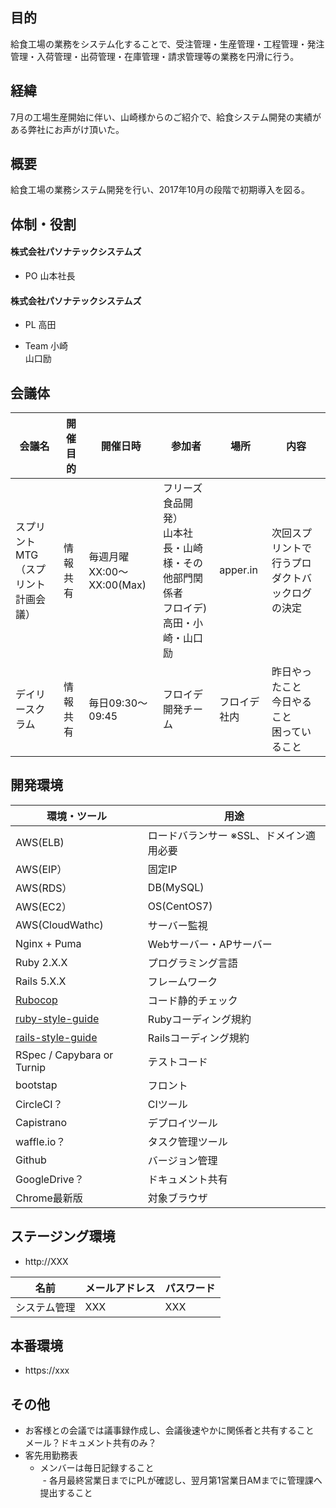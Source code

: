 ## 目的
給食工場の業務をシステム化することで、受注管理・生産管理・工程管理・発注管理・入荷管理・出荷管理・在庫管理・請求管理等の業務を円滑に行う。

## 経緯
7月の工場生産開始に伴い、山崎様からのご紹介で、給食システム開発の実績がある弊社にお声がけ頂いた。

## 概要
給食工場の業務システム開発を行い、2017年10月の段階で初期導入を図る。

## 体制・役割
#### 株式会社パソナテックシステムズ
- PO
山本社長

#### 株式会社パソナテックシステムズ
- PL
高田

- Team
小崎  
山口励

## 会議体
会議名 | 開催目的 | 開催日時 | 参加者 | 場所 | 内容
--- | --- | --- | --- | --- | ---
スプリントMTG <br> （スプリント計画会議） | 情報共有 | 毎週月曜 <br> XX:00〜XX:00(Max) | フリーズ食品開発） <br> 山本社長・山崎様・その他部門関係者<br> フロイデ) <br> 高田・小崎・山口励 | apper.in | 次回スプリントで行うプロダクトバックログの決定
デイリースクラム | 情報共有 | 毎日09:30〜09:45 | フロイデ開発チーム | フロイデ社内 | 昨日やったこと <br> 今日やること <br> 困っていること

## 開発環境
環境・ツール | 用途
--- | ---
AWS(ELB) | ロードバランサー ※SSL、ドメイン適用必要
AWS(EIP） | 固定IP
AWS(RDS） | DB(MySQL)
AWS(EC2） | OS(CentOS7)
AWS(CloudWathc) | サーバー監視
Nginx  + Puma | Webサーバー・APサーバー
Ruby 2.X.X | プログラミング言語
Rails 5.X.X | フレームワーク
[Rubocop](https://github.com/froide-kk/rubocop-guide) | コード静的チェック
[ruby-style-guide](https://github.com/fortissimo1997/ruby-style-guide/blob/japanese/README.ja.md) | Rubyコーディング規約
[rails-style-guide](https://github.com/satour/rails-style-guide/blob/master/README-jaJA.md) | Railsコーディング規約
RSpec / Capybara or Turnip | テストコード
bootstap | フロント
CircleCI？ | CIツール
Capistrano | デプロイツール
waffle.io？ | タスク管理ツール
Github | バージョン管理
GoogleDrive？ | ドキュメント共有
Chrome最新版 | 対象ブラウザ  

## ステージング環境
- http://XXX

名前 | メールアドレス | パスワード
--- | --- | ---
システム管理 | XXX | XXX

## 本番環境
- https://xxx

## その他
- お客様との会議では議事録作成し、会議後速やかに関係者と共有すること  
メール？ドキュメント共有のみ？
- 客先用勤務表
  - メンバーは毎日記録すること  
  - 各月最終営業日までにPLが確認し、翌月第1営業日AMまでに管理課へ提出すること

